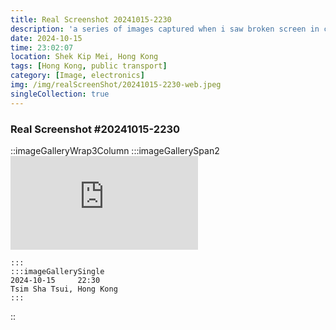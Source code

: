 ```yaml
---
title: Real Screenshot 20241015-2230
description: 'a series of images captured when i saw broken screen in city'
date: 2024-10-15
time: 23:02:07
location: Shek Kip Mei, Hong Kong
tags: [Hong Kong, public transport]
category: [Image, electronics]
img: /img/realScreenShot/20241015-2230-web.jpeg
singleCollection: true
---
```



### Real Screenshot #20241015-2230
::imageGalleryWrap3Column
    :::imageGallerySpan2
      <iframe style="aspect-ratio: 16/9;" class="w-full " src="https://www.youtube.com/embed/EQxHJ6e7Eks?si=13Uczr17mns5eR0J&amp;controls=0" title="YouTube video player" frameborder="0" allow="accelerometer; autoplay; clipboard-write; encrypted-media; gyroscope; picture-in-picture; web-share" allowfullscreen></iframe>

    :::
    :::imageGallerySingle
    2024-10-15     22:30  
    Tsim Sha Tsui, Hong Kong
    :::
::
